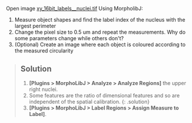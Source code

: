 Open image [xy_16bit_labels__nuclei.tif](https://github.com/NEUBIAS/training-resources/raw/master/image_data/xy_16bit_labels__nuclei.tif)
Using MorpholibJ:
1. Measure object shapes and find the label index of the nucleus with the largest perimeter
2. Change the pixel size to 0.5 um and repeat the measurements. Why do some parameters change while others don't?
3. (Optional) Create an image where each object is coloured according to the measured circularity

> ## Solution
> 1. **[Plugins > MorphoLibJ > Analyze > Analyze Regions]** the upper right nuclei.
> 2. Some features are the ratio of dimensional features and so are independent of the spatial calibration.
{: .solution}
> 3. **[Plugins > MorphoLibJ > Label Regions > Assign Measure to Label]**.
